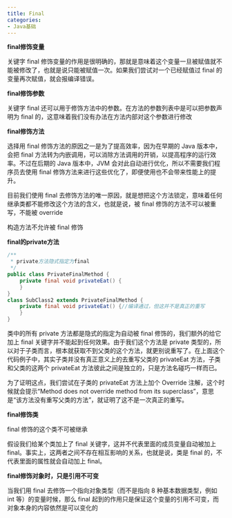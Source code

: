 ```yaml
---
title: Final
categories: 
- Java基础
---
```


**final修饰变量**

关键字 final 修饰变量的作用是很明确的，那就是意味着这个变量一旦被赋值就不能被修改了，也就是说只能被赋值一次。如果我们尝试对一个已经赋值过 final 的变量再次赋值，就会报编译错误。

**final修饰参数**

关键字 final 还可以用于修饰方法中的参数。在方法的参数列表中是可以把参数声明为 final 的，这意味着我们没有办法在方法内部对这个参数进行修改

**final修饰方法**

选择用 final 修饰方法的原因之一是为了提高效率，因为在早期的 Java 版本中，会把 final 方法转为内嵌调用，可以消除方法调用的开销，以提高程序的运行效率。不过在后期的 Java 版本中，JVM 会对此自动进行优化，所以不需要我们程序员去使用 final 修饰方法来进行这些优化了，即便使用也不会带来性能上的提升。

目前我们使用 final 去修饰方法的唯一原因，就是想把这个方法锁定，意味着任何继承类都不能修改这个方法的含义，也就是说，被 final 修饰的方法不可以被重写，不能被 override

构造方法不允许被 final 修饰

**final的private方法**

```java
/**
 * private方法隐式指定为final
 */
public class PrivateFinalMethod {
    private final void privateEat() {
    }
}
class SubClass2 extends PrivateFinalMethod {
    private final void privateEat() {//编译通过，但这并不是真正的重写
    }
}
```

类中的所有 private 方法都是隐式的指定为自动被 final 修饰的，我们额外的给它加上 final 关键字并不能起到任何效果。由于我们这个方法是 private 类型的，所以对于子类而言，根本就获取不到父类的这个方法，就更别说重写了。在上面这个代码例子中，其实子类并没有真正意义上的去重写父类的 privateEat 方法，子类和父类的这两个 privateEat 方法彼此之间是独立的，只是方法名碰巧一样而已。

为了证明这点，我们尝试在子类的 privateEat 方法上加个 Override 注解，这个时候就会提示“Method does not override method from its superclass”，意思是“该方法没有重写父类的方法”，就证明了这不是一次真正的重写。

**final修饰类**

final 修饰的这个类不可被继承

假设我们给某个类加上了 final 关键字，这并不代表里面的成员变量自动被加上 final。事实上，这两者之间不存在相互影响的关系，也就是说，类是 final 的，不代表里面的属性就会自动加上 final。

**final修饰对象时，只是引用不可变**

当我们用 final 去修饰一个指向对象类型（而不是指向 8 种基本数据类型，例如 int 等）的变量时候，那么 final 起到的作用只是保证这个变量的引用不可变，而对象本身的内容依然是可以变化的

